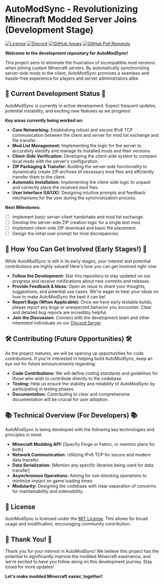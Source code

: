 # AutoModSync - Revolutionizing Minecraft Modded Server Joins (Development Stage)

[![License](https://img.shields.io/badge/License-MIT-yellow.svg)](https://opensource.org/licenses/MIT)
[![Discord](https://img.shields.io/discord/YOUR_DISCORD_SERVER_ID?color=7289DA&label=Discord&logo=discord&logoColor=white)](YOUR_DISCORD_INVITE_LINK)
[![GitHub Issues](https://img.shields.io/github/issues/YOUR_GITHUB_USERNAME/AutoModSync)](https://github.com/YOUR_GITHUB_USERNAME/AutoModSync/issues)
[![GitHub Pull Requests](https://img.shields.io/github/pulls/YOUR_GITHUB_USERNAME/AutoModSync)](https://github.com/YOUR_GITHUB_USERNAME/AutoModSync/pulls)

**Welcome to the development repository for AutoModSync!**

This project aims to eliminate the frustration of incompatible mod versions when joining custom Minecraft servers. By automatically synchronizing server-side mods to the client, AutoModSync promises a seamless and hassle-free experience for players and server administrators alike.

## 🚧 Current Development Status 🚧

AutoModSync is currently in active development. Expect frequent updates, potential instability, and exciting new features as we progress!

**Key areas currently being worked on:**

* **Core Networking:** Establishing robust and secure IPv6 TCP communication between the client and server for mod list exchange and file transfer.
* **Mod List Management:** Implementing the logic for the server to accurately identify and manage its installed mods and their versions.
* **Client-Side Verification:** Developing the client-side system to compare local mods with the server's configuration.
* **ZIP Packaging & Transfer:** Building the server-side functionality to dynamically create ZIP archives of necessary mod files and efficiently transfer them to the client.
* **Automatic Installation:** Implementing the client-side logic to unpack and correctly place the received mod files.
* **User Interface (UI/UX):** Designing intuitive prompts and feedback mechanisms for the user during the synchronization process.

**Next Milestones:**

* [ ] Implement basic server-client handshake and mod list exchange.
* [ ] Develop the server-side ZIP creation logic for a single test mod.
* [ ] Implement client-side ZIP download and basic file placement.
* [ ] Design the initial user prompt for mod discrepancies.

## 🤔 How You Can Get Involved (Early Stages!) 🤔

While AutoModSync is still in its early stages, your interest and potential contributions are highly valued! Here's how you can get involved right now:

* **Follow the Development:** Star this repository to stay updated on our progress and receive notifications about new commits and releases.
* **Provide Feedback & Ideas:** Open an issue to share your thoughts, suggestions, and potential use cases. We're eager to hear your ideas on how to make AutoModSync the best it can be!
* **Report Bugs (When Applicable):** Once we have early testable builds, please report any bugs or unexpected behavior you encounter. Clear and detailed bug reports are incredibly helpful.
* **Join the Discussion:** Connect with the development team and other interested individuals on our [Discord Server](YOUR_DISCORD_INVITE_LINK).

## 🛠️ Contributing (Future Opportunities) 🛠️

As the project matures, we will be opening up opportunities for code contributions. If you're interested in helping build AutoModSync, keep an eye out for future announcements regarding:

* **Code Contributions:** We will define coding standards and guidelines for those who wish to contribute directly to the codebase.
* **Testing:** Help us ensure the stability and reliability of AutoModSync by participating in testing phases.
* **Documentation:** Contributing to clear and comprehensive documentation will be crucial for user adoption.

## 📚 Technical Overview (For Developers) 📚

AutoModSync is being developed with the following key technologies and principles in mind:

* **Minecraft Modding API:** [Specify Forge or Fabric, or mention plans for both]
* **Network Communication:** Utilizing IPv6 TCP for secure and modern data transfer.
* **Data Serialization:** [Mention any specific libraries being used for data transfer]
* **Asynchronous Operations:** Aiming for non-blocking operations to minimize impact on game loading times.
* **Modularity:** Designing the codebase with clear separation of concerns for maintainability and extensibility.

## 📜 License

AutoModSync is licensed under the [MIT License](LICENSE). This allows for broad usage and modification, encouraging community contribution.

## 🙏 Thank You! 🙏

Thank you for your interest in AutoModSync! We believe this project has the potential to significantly improve the modded Minecraft experience, and we're excited to have you follow along on this development journey. Stay tuned for more updates!

**Let's make modded Minecraft easier, together!**
